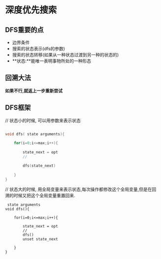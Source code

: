 # 深度优先搜索

## DFS重要的点

 - 边界条件
 - 搜索的状态表示(dfs的参数)
 - 搜索的状态转移(如果从一种状态过渡到另一种的状态的)
 - **状态:**能唯一表明事物所处的一种形态


## 回溯大法

**如果不行,就返上一步重新尝试**

## DFS框架


// 状态小的时候,
可以用参数来表示状态

```c

void dfs( state arguments){
    
    for(i=0;i<=max;i++){
        
        state_next = opt
        //

        dfs(state_next)
                        
    }
}
```

// 状态大的时候,
用全局变量来表示状态,每次操作都修改这个全局变量,但是在回溯的时候又把这个全局变量重置回来.

```
 state arguments
void dfs(){
    
    for(i=0;i<=max;i++){
        
        state_next = opt
        //
        dfs()
        unset state_next
                        
    }
}
```
